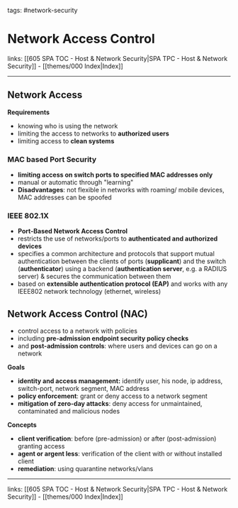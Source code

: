 tags: #network-security 

# Network Access Control

links: [[605 SPA TOC - Host & Network Security|SPA TPC - Host & Network Security]] - [[themes/000 Index|Index]]

---

## Network Access

**Requirements**

- knowing who is using the network
- limiting the access to networks to **authorized users**
- limiting access to **clean systems**

### MAC based Port Security

- **limiting access on switch ports to specified MAC addresses only**
- manual or automatic through "learning"
- **Disadvantages**: not flexible in networks with roaming/ mobile devices, MAC addresses can be spoofed

### IEEE 802.1X

- **Port-Based Network Access Control**
- restricts the use of networks/ports to **authenticated and authorized devices**
- specifies a common architecture and protocols that support mutual authentication between the clients of ports (**supplicant**) and the switch (**authenticator**) using a backend (**authentication server**, e.g. a RADIUS server) & secures the communication between them
- based on **extensible authentication protocol (EAP)** and works with any IEEE802 network technology (ethernet, wireless)

## Network Access Control (NAC)

- control access to a network with policies
- including **pre-admission endpoint security policy checks**
- and **post-admission controls**: where users and devices can go on a network

**Goals**

- **identity and access management:** identify user, his node, ip address, switch-port, network segment, MAC address
- **policy enforcement**: grant or deny access to a network segment
- **mitigation of zero-day attacks**: deny access for unmaintained, contaminated and malicious nodes

**Concepts**

- **client verification**: before (pre-admission) or after (post-admission) granting access
- **agent or argent less**: verification of the client with or without installed client
- **remediation**: using quarantine networks/vlans

---
links: [[605 SPA TOC - Host & Network Security|SPA TPC - Host & Network Security]] - [[themes/000 Index|Index]]